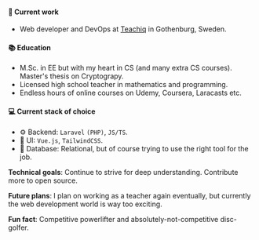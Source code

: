 #### 🎉 Current work

 * Web developer and DevOps at <a target="_blank" href="https://teachiq.com">Teachiq</a> in Gothenburg, Sweden.

#### 📚 Education

 * M.Sc. in EE but with my heart in CS (and many extra CS courses). Master's thesis on Cryptograpy.
 * Licensed high school teacher in mathematics and programming. 
 * Endless hours of online courses on Udemy, Coursera, Laracasts etc.

#### 💻 Current stack of choice
 * ⚙️ Backend: `Laravel` `(PHP)`, `JS/TS`.
 * 🎨 UI: `Vue.js`, `TailwindCSS`.
 * 💾 Database: Relational, but of course trying to use the right tool for the job.

**Technical goals**: Continue to strive for deep understanding. Contribute more to open source.

**Future plans**: I plan on working as a teacher again eventually, but currently the web development world is way too exciting.

**Fun fact**: Competitive powerlifter and absolutely-not-competitive disc-golfer.

